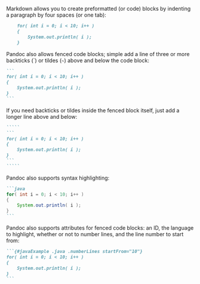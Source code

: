 Markdown allows you to create preformatted (or code) blocks by indenting a paragraph by four spaces (or one tab):

```markdown
    for( int i = 0; i < 10; i++ )
    {
        System.out.println( i );
    }
```

Pandoc also allows fenced code blocks; simple add a line of three or more backticks (\`) or tildes (`~`) above and below the code block:

`````markdown
```
for( int i = 0; i < 10; i++ )
{
    System.out.println( i );
}
```
`````

If you need backticks or tildes inside the fenced block itself, just add a longer line above and below:

``````markdown
`````
```
for( int i = 0; i < 10; i++ )
{
    System.out.println( i );
}
```
`````
``````

Pandoc also supports syntax highlighting:

`````markdown
```java
for( int i = 0; i < 10; i++ )
{
    System.out.println( i );
}
```
`````

Pandoc also supports attributes for fenced code blocks: an ID, the language to highlight, whether or not to number lines, and the line number to start from:

`````markdown
```{#javaExample .java .numberLines startFrom="10"}
for( int i = 0; i < 10; i++ )
{
    System.out.println( i );
}
```
`````
